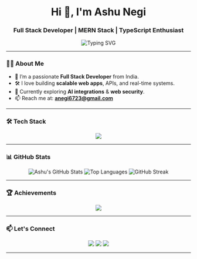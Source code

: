 <h1 align="center">Hi 👋, I'm Ashu Negi</h1>
<h3 align="center">Full Stack Developer | MERN Stack | TypeScript Enthusiast</h3>

<p align="center">
  <img src="https://readme-typing-svg.herokuapp.com?font=Fira+Code&weight=500&size=24&pause=1000&color=36BCF7&center=true&vCenter=true&width=435&lines=Full+Stack+Developer;MERN+Stack+Specialist;Open+Source+Contributor;Lifelong+Learner" alt="Typing SVG" />
</p>

---

### 🧑‍💻 About Me

- 🚀 I’m a passionate **Full Stack Developer** from India.
- 🛠️ I love building **scalable web apps**, APIs, and real-time systems.
- 🌱 Currently exploring **AI integrations** & **web security**.
- 📫 Reach me at: **anegi6723@gmail.com**

---

### 🛠️ Tech Stack

<p align="center">
  <img src="https://skillicons.dev/icons?i=html,css,js,ts,react,nextjs,nodejs,express,mongodb,mysql,redux,tailwind,git,cpp" />
</p>

---

### 📊 GitHub Stats

<p align="center">
  <img src="https://github-readme-stats.vercel.app/api?username=aaasshhuu&show_icons=true&theme=radical" alt="Ashu's GitHub Stats" />
  <img src="https://github-readme-stats.vercel.app/api/top-langs/?username=aaasshhuu&layout=compact&theme=radical" alt="Top Languages" />
  <img src="https://github-readme-streak-stats.herokuapp.com/?user=aaasshhuu&theme=radical" alt="GitHub Streak" />
</p>

---

### 🏆 Achievements

<p align="center">
  <img src="https://github-profile-trophy.vercel.app/?username=aaasshhuu&theme=darkhub&row=1&column=7" />
</p>

---

### 📫 Let's Connect

<p align="center">
  <a href="mailto:anegi6723@gmail.com"><img src="https://img.shields.io/badge/Gmail-D14836?style=for-the-badge&logo=gmail&logoColor=white" /></a>
  <a href="https://linkedin.com/in/ashunegi510" target="_blank"><img src="https://img.shields.io/badge/LinkedIn-0077B5?style=for-the-badge&logo=linkedin&logoColor=white" /></a>
  <a href="https://github.com/AaaSsHhUu" target="_blank"><img src="https://img.shields.io/badge/GitHub-100000?style=for-the-badge&logo=github&logoColor=white" /></a>
</p>

---

<!--
### 📌 Pinned Projects

You can also pin your top repositories here using GitHub's "Pinned Repos" feature for better portfolio visibility.
-->
